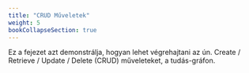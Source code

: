 ```yaml
---
title: "CRUD Műveletek"
weight: 5
bookCollapseSection: true
---
```


Ez a fejezet azt demonstrálja, hogyan lehet végrehajtani az ún. Create / Retrieve / Update / Delete (CRUD) műveleteket, a tudás-gráfon.

